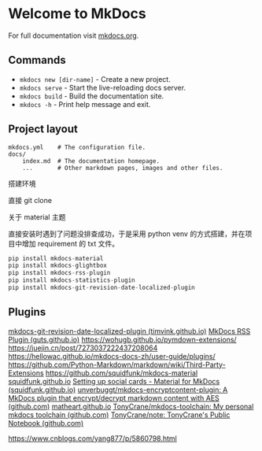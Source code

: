 # Welcome to MkDocs

For full documentation visit [mkdocs.org](https://www.mkdocs.org).

## Commands

* `mkdocs new [dir-name]` - Create a new project.
* `mkdocs serve` - Start the live-reloading docs server.
* `mkdocs build` - Build the documentation site.
* `mkdocs -h` - Print help message and exit.

## Project layout

    mkdocs.yml    # The configuration file.
    docs/
        index.md  # The documentation homepage.
        ...       # Other markdown pages, images and other files.



搭建环境

直接 git clone

关于 material 主题

直接安装时遇到了问题没排查成功，于是采用 python venv 的方式搭建，并在项目中增加 requirement 的 txt 文件。

```python
pip install mkdocs-material
pip install mkdocs-glightbox
pip install mkdocs-rss-plugin
pip install mkdocs-statistics-plugin
pip install mkdocs-git-revision-date-localized-plugin
```



## Plugins

[mkdocs-git-revision-date-localized-plugin (timvink.github.io)](https://timvink.github.io/mkdocs-git-revision-date-localized-plugin/index.html)
[MkDocs RSS Plugin (guts.github.io)](https://guts.github.io/mkdocs-rss-plugin/)
https://wohugb.github.io/pymdown-extensions/
https://juejin.cn/post/7273037222437208064
https://hellowac.github.io/mkdocs-docs-zh/user-guide/plugins/
https://github.com/Python-Markdown/markdown/wiki/Third-Party-Extensions
https://github.com/squidfunk/mkdocs-material
[squidfunk.github.io](https://squidfunk.github.io/mkdocs-material/)
[Setting up social cards - Material for MkDocs (squidfunk.github.io)](https://squidfunk.github.io/mkdocs-material/setup/setting-up-social-cards/)
[unverbuggt/mkdocs-encryptcontent-plugin: A MkDocs plugin that encrypt/decrypt markdown content with AES (github.com)](https://github.com/unverbuggt/mkdocs-encryptcontent-plugin)
[matheart.github.io](https://matheart.github.io/matheart-note/cs/markdown/)
[TonyCrane/mkdocs-toolchain: My personal mkdocs toolchain (github.com)](https://github.com/TonyCrane/mkdocs-toolchain)
[TonyCrane/note: TonyCrane's Public Notebook (github.com)](https://github.com/TonyCrane/note)

https://www.cnblogs.com/yang877/p/5860798.html